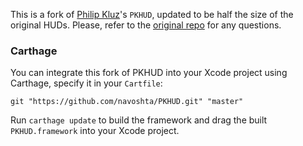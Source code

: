 This is a fork of [Philip Kluz](https://github.com/pkluz)'s `PKHUD`, updated to be half the size of the original HUDs. Please, refer to the [original repo](https://github.com/pkluz/PKHUD) for any questions.

### Carthage

You can integrate this fork of PKHUD into your Xcode project using Carthage, specify it in your `Cartfile`:

```ogdl
git "https://github.com/navoshta/PKHUD.git" "master"
```

Run `carthage update` to build the framework and drag the built `PKHUD.framework` into your Xcode project.
